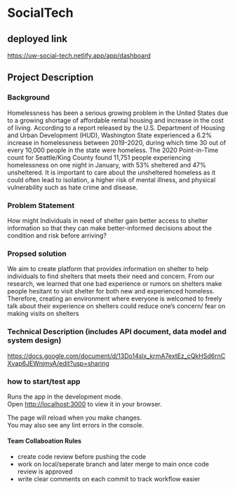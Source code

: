# SocialTech 

## deployed link
https://uw-social-tech.netlify.app/app/dashboard

## Project Description
### Background
Homelessness has been a serious growing problem in the United States due to a growing shortage of affordable rental housing and increase in the cost of living. According to a report released by the U.S. Department of Housing and Urban Development (HUD), Washington State experienced a 6.2% increase in homelessness between 2019-2020, during which time 30 out of every 10,000 people in the state were homeless. The 2020 Point-in-Time count for Seattle/King County found 11,751 people experiencing homelessness on one night in January, with 53% sheltered and 47% unsheltered. It is important to care about the unsheltered homeless as it could often lead to isolation, a higher risk of mental illness, and physical vulnerability such as hate crime and disease.

### Problem Statement
How might Individuals in need of shelter gain better access to shelter information so that they can make better-informed decisions about the condition and risk before arriving?


### Propsed solution
We aim to create platform that provides information on shelter to help individuals to find shelters that meets their need and concern. From our research, we learned that one bad experience or rumors on shelters make people hesitant to visit shelter for both new and experienced homeless. Therefore, creating an environment where everyone is welcomed to freely talk about their experience on shelters could reduce one’s concern/ fear on making visits on shelters

### Technical Description (includes API document, data model and system design)
https://docs.google.com/document/d/13Do14slx_krmA7extEz_cQkHSd6rnCXvap6JEWnjmyA/edit?usp=sharing


### how to start/test app

Runs the app in the development mode.\
Open [http://localhost:3000](http://localhost:3000) to view it in your browser.

The page will reload when you make changes.\
You may also see any lint errors in the console.


#### Team Collaboation Rules
- create code review before pushing the code 
- work on local/seperate branch and later merge to main once code review is approved
- write clear comments on each commit to track workflow easier


